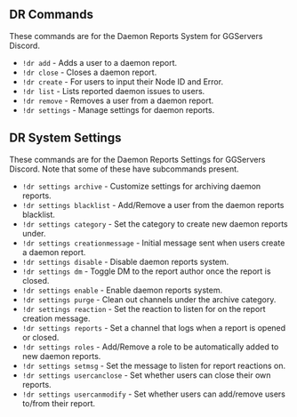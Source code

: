 ## DR Commands
These commands are for the Daemon Reports System for GGServers Discord.

- `!dr add` - Adds a user to a daemon report.
- `!dr close` - Closes a daemon report.
- `!dr create` - For users to input their Node ID and Error.
- `!dr list` - Lists reported daemon issues to users.
- `!dr remove` - Removes a user from a daemon report.
- `!dr settings` - Manage settings for daemon reports.

## DR System Settings
These commands are for the Daemon Reports Settings for GGServers Discord. Note that some of these have subcommands present. 

- `!dr settings archive` - Customize settings for archiving daemon reports.
- `!dr settings blacklist` - Add/Remove a user from the daemon reports blacklist.
- `!dr settings category` - Set the category to create new daemon reports under.
- `!dr settings creationmessage` - Initial message sent when users create a daemon report.
- `!dr settings disable` - Disable daemon reports system.
- `!dr settings dm` - Toggle DM to the report author once the report is closed.
- `!dr settings enable` - Enable daemon reports system.
- `!dr settings purge` - Clean out channels under the archive category.
- `!dr settings reaction` - Set the reaction to listen for on the report creation message.
- `!dr settings reports` - Set a channel that logs when a report is opened or closed.
- `!dr settings roles` - Add/Remove a role to be automatically added to new daemon reports.
- `!dr settings setmsg` - Set the message to listen for report reactions on.
- `!dr settings usercanclose` - Set whether users can close their own reports.
- `!dr settings usercanmodify` - Set whether users can add/remove users to/from their report.
